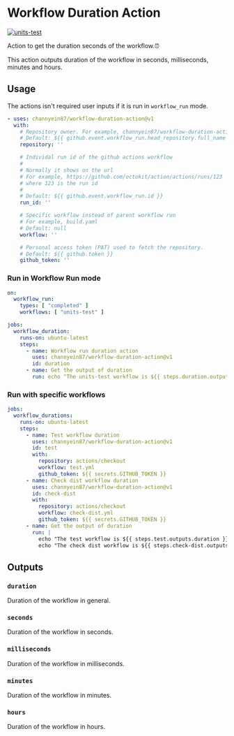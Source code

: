 # Workflow Duration Action

[![units-test](https://github.com/channyein87/workflow-duration-action/actions/workflows/test.yml/badge.svg)](https://github.com/channyein87/workflow-duration-action/actions/workflows/test.yml)

Action to get the duration seconds of the workflow.:alarm_clock:

This action outputs duration of the workflow in seconds, milliseconds, minutes and hours.

## Usage

The actions isn't required user inputs if it is run in `workflow_run` mode.

```yaml
- uses: channyein87/workflow-duration-action@v1
  with:
    # Repository owner. For example, channyein87/workflow-duration-action
    # Default: ${{ github.event.workflow_run.head_repository.full_name }}
    repository: ''

    # Individal run id of the github actions workflow
    #
    # Normally it shows on the url
    # For example, https://github.com/octokit/action/actions/runs/123
    # where 123 is the run id
    #
    # Default: ${{ github.event.workflow_run.id }}
    run_id: ''

    # Specific workflow instead of parent workflow run
    # For example, build.yaml
    # Default: null
    workflow: ''

    # Personal access token (PAT) used to fetch the repository.
    # Default: ${{ github.token }}
    github_token: ''
```

### Run in Workflow Run mode

```yaml
on:
  workflow_run:
    types: [ "completed" ]
    workflows: [ "units-test" ]

jobs:
  workflow_duration:
    runs-on: ubuntu-latest
    steps:
      - name: Workflow run duration action
        uses: channyein87/workflow-duration-action@v1
        id: duration
      - name: Get the output of duration
        run: echo "The units-test workflow is ${{ steps.duration.outputs.duration }} seconds long."
```

### Run with specific workflows

```yaml
jobs:
  workflow_durations:
    runs-on: ubuntu-latest
    steps:
      - name: Test workflow duration
        uses: channyein87/workflow-duration-action@v1
        id: test
        with:
          repository: actions/checkout
          workflow: test.yml
          github_token: ${{ secrets.GITHUB_TOKEN }}
      - name: Check dist workflow duration
        uses: channyein87/workflow-duration-action@v1
        id: check-dist
        with:
          repository: actions/checkout
          workflow: check-dist.yml
          github_token: ${{ secrets.GITHUB_TOKEN }}
      - name: Get the output of duration
        run: |
          echo "The test workflow is ${{ steps.test.outputs.duration }} long."
          echo "The check dist workflow is ${{ steps.check-dist.outputs.duration }} long."
```

## Outputs

### `duration`

Duration of the workflow in general.

### `seconds`

Duration of the workflow in seconds.

### `milliseconds`

Duration of the workflow in milliseconds.

### `minutes`

Duration of the workflow in minutes.

### `hours`

Duration of the workflow in hours.
